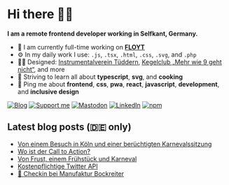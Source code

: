# Hi there 👋🏼

**I am a remote frontend developer working in Selfkant, Germany.**

* 🏢 I am currently full-time working on **[FLOYT](https://www.floyt.com/)**
* ⚙️ In my daily work I use: `.js`, `.tsx`, `.html`, `.css`, `.svg`, and `.php`
* 💅🏼 Designed: [Instrumentalverein Tüddern](https://instrumentalverein-tueddern.de/), [Kegelclub „Mehr wie 9 geht nicht“](https://kegelclub-tüddern.de/), and more
* 🌱 Striving to learn all about **typescript**, **svg**, and **cooking**
* 💬 Ping me about **frontend**, **css**, **pwa**, **react**, **javascript**, **development**, and **inclusive design**

[![Blog](https://img.shields.io/badge/blog-c71585?style=for-the-badge&logo=wordpress&logoColor=white)](https://marcgoertz.de/)
[![Support me](https://img.shields.io/badge/Buy%20me%20a%20coffee-FF5E5B?style=for-the-badge&logo=ko-fi&logoColor=white)](https://ko-fi.com/mrcgrtz)
[![Mastodon](https://img.shields.io/badge/mastodon-6364FF?style=for-the-badge&logo=mastodon&logoColor=white)](https://mastodon.social/@mrcgrtz)
[![LinkedIn](https://img.shields.io/badge/linkedin-0A66C2?style=for-the-badge&logo=linkedin&logoColor=white)](https://www.linkedin.com/in/mrcgrtz/)
[![npm](https://img.shields.io/badge/npm-CB3837?style=for-the-badge&logo=npm&logoColor=white)](https://www.npmjs.com/~dreamseer)

## Latest blog posts (🇩🇪 only)

<!-- POST-LIST:START -->
- [Von einem Besuch in Köln und einer berüchtigten Karnevalssitzung](https://marcgoertz.de/2023/von-einem-besuch-in-koeln-und-einer-beruechtigten-karnevalssitzung)
- [Wo ist der Call to Action?](https://marcgoertz.de/2023/wo-ist-der-call-to-action)
- [Von Frust, einem Frühstück und Karneval](https://marcgoertz.de/2023/von-frust-einem-fruehstueck-und-karneval)
- [Kostenpflichtige Twitter API](https://marcgoertz.de/2023/kostenpflichtige-twitter-api)
- [📍 Checkin bei Manufaktur Bockreiter](https://marcgoertz.de/2023/3992)
<!-- POST-LIST:END -->

